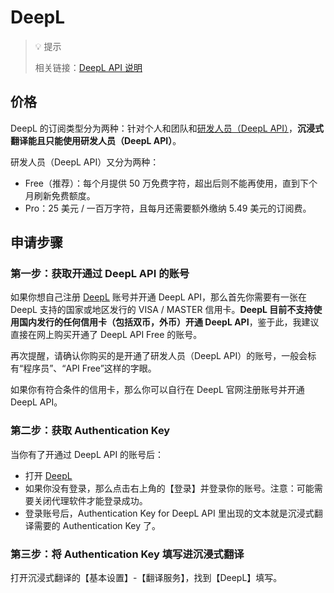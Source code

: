 # DeepL

> 💡 提示
>
> 相关链接：[DeepL API 说明](https://www.deepl.com/zh/pro#developer)

## 价格

DeepL 的订阅类型分为两种：针对个人和团队和[研发人员（DeepL API）](https://www.deepl.com/zh/pro#developer)，**沉浸式翻译能且只能使用研发人员（DeepL API）**。

研发人员（DeepL API）又分为两种：

- Free（推荐）：每个月提供 50 万免费字符，超出后则不能再使用，直到下个月刷新免费额度。
- Pro：25 美元 / 一百万字符，且每月还需要额外缴纳 5.49 美元的订阅费。

## 申请步骤

### 第一步：获取开通过 DeepL API 的账号

如果你想自己注册 [DeepL](https://www.deepl.com/docs-api/simulator/) 账号并开通 DeepL API，那么首先你需要有一张在 DeepL 支持的国家或地区发行的 VISA / MASTER 信用卡。**DeepL 目前不支持使用国内发行的任何信用卡（包括双币，外币）开通 DeepL API**，鉴于此，我建议直接在网上购买开通了 DeepL API Free 的账号。

再次提醒，请确认你购买的是开通了研发人员（DeepL API）的账号，一般会标有“程序员”、“API Free”这样的字眼。

如果你有符合条件的信用卡，那么你可以自行在 DeepL 官网注册账号并开通 DeepL API。

### 第二步：获取 Authentication Key

当你有了开通过 DeepL API 的账号后：

- 打开 [DeepL](https://www.deepl.com/docs-api/simulator/)
- 如果你没有登录，那么点击右上角的【登录】并登录你的账号。注意：可能需要关闭代理软件才能登录成功。
- 登录账号后，Authentication Key for DeepL API 里出现的文本就是沉浸式翻译需要的 Authentication Key 了。

### 第三步：将 Authentication Key 填写进沉浸式翻译

打开沉浸式翻译的【基本设置】-【翻译服务】，找到【DeepL】填写。


